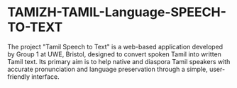 # TAMIZH-TAMIL-Language-SPEECH-TO-TEXT
The project "Tamil Speech to Text" is a web-based application developed by Group 1 at UWE, Bristol, designed to convert spoken Tamil into written Tamil text. Its primary aim is to help native and diaspora Tamil speakers with accurate pronunciation and language preservation through a simple, user-friendly interface. 
